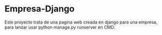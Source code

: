 # Empresa-Django
Este proyecto trata de una pagina web creada en django para una empresa, para lanzar usar python manage.py runserver en CMD.
